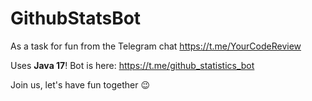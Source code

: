 # GithubStatsBot

As a task for fun from the Telegram chat https://t.me/YourCodeReview

Uses **Java 17**! Bot is here: https://t.me/github_statistics_bot

Join us, let's have fun together 😉
